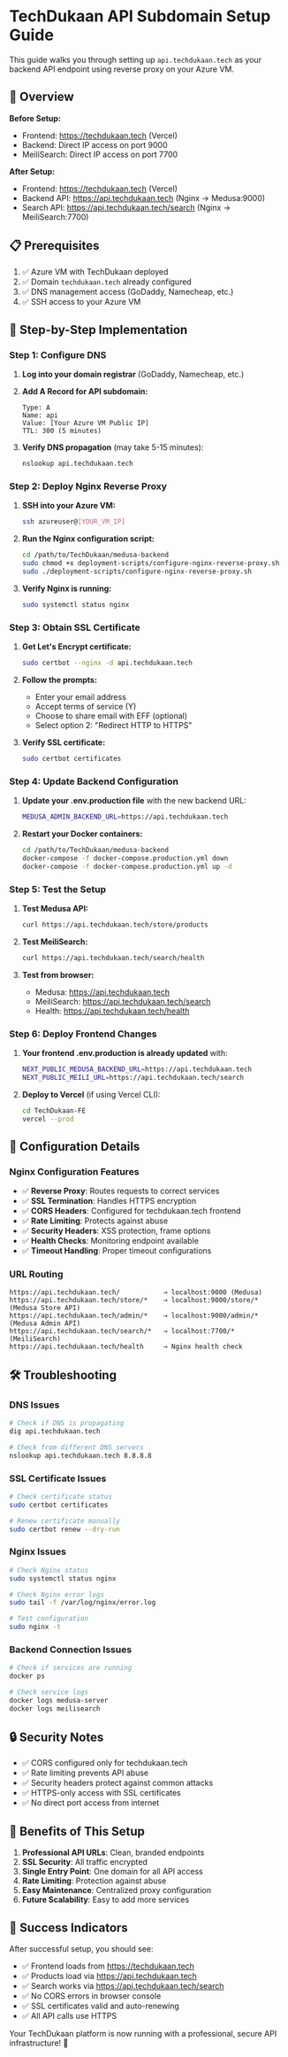 # TechDukaan API Subdomain Setup Guide

This guide walks you through setting up `api.techdukaan.tech` as your backend API endpoint using reverse proxy on your Azure VM.

## 🎯 Overview

**Before Setup:**

- Frontend: https://techdukaan.tech (Vercel)
- Backend: Direct IP access on port 9000
- MeiliSearch: Direct IP access on port 7700

**After Setup:**

- Frontend: https://techdukaan.tech (Vercel)
- Backend API: https://api.techdukaan.tech (Nginx → Medusa:9000)
- Search API: https://api.techdukaan.tech/search (Nginx → MeiliSearch:7700)

## 📋 Prerequisites

1. ✅ Azure VM with TechDukaan deployed
2. ✅ Domain `techdukaan.tech` already configured
3. ✅ DNS management access (GoDaddy, Namecheap, etc.)
4. ✅ SSH access to your Azure VM

## 🚀 Step-by-Step Implementation

### Step 1: Configure DNS

1. **Log into your domain registrar** (GoDaddy, Namecheap, etc.)

2. **Add A Record for API subdomain:**

   ```
   Type: A
   Name: api
   Value: [Your Azure VM Public IP]
   TTL: 300 (5 minutes)
   ```

3. **Verify DNS propagation** (may take 5-15 minutes):
   ```bash
   nslookup api.techdukaan.tech
   ```

### Step 2: Deploy Nginx Reverse Proxy

1. **SSH into your Azure VM:**

   ```bash
   ssh azureuser@[YOUR_VM_IP]
   ```

2. **Run the Nginx configuration script:**

   ```bash
   cd /path/to/TechDukaan/medusa-backend
   sudo chmod +x deployment-scripts/configure-nginx-reverse-proxy.sh
   sudo ./deployment-scripts/configure-nginx-reverse-proxy.sh
   ```

3. **Verify Nginx is running:**
   ```bash
   sudo systemctl status nginx
   ```

### Step 3: Obtain SSL Certificate

1. **Get Let's Encrypt certificate:**

   ```bash
   sudo certbot --nginx -d api.techdukaan.tech
   ```

2. **Follow the prompts:**

   - Enter your email address
   - Accept terms of service (Y)
   - Choose to share email with EFF (optional)
   - Select option 2: "Redirect HTTP to HTTPS"

3. **Verify SSL certificate:**
   ```bash
   sudo certbot certificates
   ```

### Step 4: Update Backend Configuration

1. **Update your .env.production file** with the new backend URL:

   ```bash
   MEDUSA_ADMIN_BACKEND_URL=https://api.techdukaan.tech
   ```

2. **Restart your Docker containers:**
   ```bash
   cd /path/to/TechDukaan/medusa-backend
   docker-compose -f docker-compose.production.yml down
   docker-compose -f docker-compose.production.yml up -d
   ```

### Step 5: Test the Setup

1. **Test Medusa API:**

   ```bash
   curl https://api.techdukaan.tech/store/products
   ```

2. **Test MeiliSearch:**

   ```bash
   curl https://api.techdukaan.tech/search/health
   ```

3. **Test from browser:**
   - Medusa: https://api.techdukaan.tech
   - MeiliSearch: https://api.techdukaan.tech/search
   - Health: https://api.techdukaan.tech/health

### Step 6: Deploy Frontend Changes

1. **Your frontend .env.production is already updated** with:

   ```bash
   NEXT_PUBLIC_MEDUSA_BACKEND_URL=https://api.techdukaan.tech
   NEXT_PUBLIC_MEILI_URL=https://api.techdukaan.tech/search
   ```

2. **Deploy to Vercel** (if using Vercel CLI):
   ```bash
   cd TechDukaan-FE
   vercel --prod
   ```

## 🔧 Configuration Details

### Nginx Configuration Features

- ✅ **Reverse Proxy**: Routes requests to correct services
- ✅ **SSL Termination**: Handles HTTPS encryption
- ✅ **CORS Headers**: Configured for techdukaan.tech frontend
- ✅ **Rate Limiting**: Protects against abuse
- ✅ **Security Headers**: XSS protection, frame options
- ✅ **Health Checks**: Monitoring endpoint available
- ✅ **Timeout Handling**: Proper timeout configurations

### URL Routing

```
https://api.techdukaan.tech/           → localhost:9000 (Medusa)
https://api.techdukaan.tech/store/*    → localhost:9000/store/* (Medusa Store API)
https://api.techdukaan.tech/admin/*    → localhost:9000/admin/* (Medusa Admin API)
https://api.techdukaan.tech/search/*   → localhost:7700/* (MeiliSearch)
https://api.techdukaan.tech/health     → Nginx health check
```

## 🛠 Troubleshooting

### DNS Issues

```bash
# Check if DNS is propagating
dig api.techdukaan.tech

# Check from different DNS servers
nslookup api.techdukaan.tech 8.8.8.8
```

### SSL Certificate Issues

```bash
# Check certificate status
sudo certbot certificates

# Renew certificate manually
sudo certbot renew --dry-run
```

### Nginx Issues

```bash
# Check Nginx status
sudo systemctl status nginx

# Check Nginx error logs
sudo tail -f /var/log/nginx/error.log

# Test configuration
sudo nginx -t
```

### Backend Connection Issues

```bash
# Check if services are running
docker ps

# Check service logs
docker logs medusa-server
docker logs meilisearch
```

## 🔒 Security Notes

- ✅ CORS configured only for techdukaan.tech
- ✅ Rate limiting prevents API abuse
- ✅ Security headers protect against common attacks
- ✅ HTTPS-only access with SSL certificates
- ✅ No direct port access from internet

## 📱 Benefits of This Setup

1. **Professional API URLs**: Clean, branded endpoints
2. **SSL Security**: All traffic encrypted
3. **Single Entry Point**: One domain for all API access
4. **Rate Limiting**: Protection against abuse
5. **Easy Maintenance**: Centralized proxy configuration
6. **Future Scalability**: Easy to add more services

## 🎉 Success Indicators

After successful setup, you should see:

- ✅ Frontend loads from https://techdukaan.tech
- ✅ Products load via https://api.techdukaan.tech
- ✅ Search works via https://api.techdukaan.tech/search
- ✅ No CORS errors in browser console
- ✅ SSL certificates valid and auto-renewing
- ✅ All API calls use HTTPS

Your TechDukaan platform is now running with a professional, secure API infrastructure! 🚀
